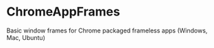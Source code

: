 ChromeAppFrames
===============

Basic window frames for Chrome packaged frameless apps (Windows, Mac, Ubuntu)
